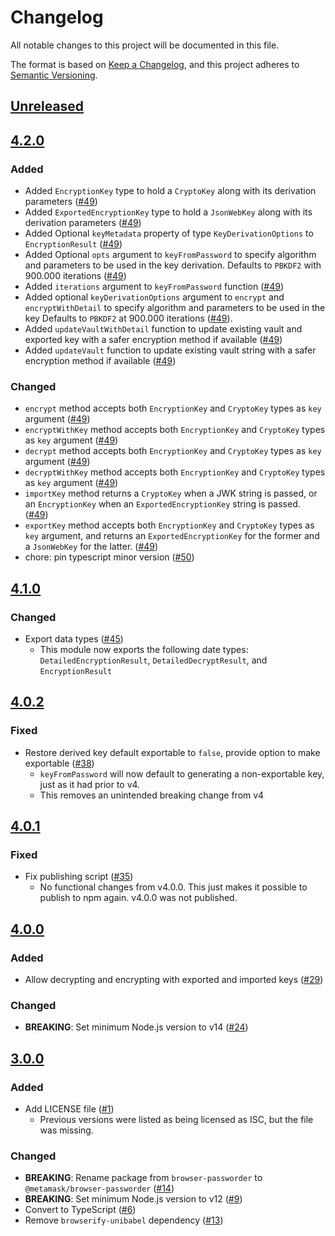 # Changelog
All notable changes to this project will be documented in this file.

The format is based on [Keep a Changelog](https://keepachangelog.com/en/1.0.0/),
and this project adheres to [Semantic Versioning](https://semver.org/spec/v2.0.0.html).

## [Unreleased]

## [4.2.0]
### Added
- Added `EncryptionKey` type to hold a `CryptoKey` along with its derivation parameters ([#49](https://github.com/MetaMask/browser-passworder/pull/49))
- Added `ExportedEncryptionKey` type to hold a `JsonWebKey` along with its derivation parameters ([#49](https://github.com/MetaMask/browser-passworder/pull/49))
- Added Optional `keyMetadata` property of type `KeyDerivationOptions` to `EncryptionResult` ([#49](https://github.com/MetaMask/browser-passworder/pull/49))
- Added Optional `opts`  argument to `keyFromPassword` to specify algorithm and parameters to be used in the key derivation. Defaults to `PBKDF2` with 900.000 iterations ([#49](https://github.com/MetaMask/browser-passworder/pull/49))
- Added `iterations` argument to `keyFromPassword` function ([#49](https://github.com/MetaMask/browser-passworder/pull/49))
- Added optional `keyDerivationOptions` argument to `encrypt` and `encryptWithDetail` to specify algorithm and parameters to be used in the key Defaults to `PBKDF2` at 900.000 iterations ([#49](https://github.com/MetaMask/browser-passworder/pull/49)).
- Added `updateVaultWithDetail` function to update existing vault and exported key with a safer encryption method if available ([#49](https://github.com/MetaMask/browser-passworder/pull/49))
- Added `updateVault` function to update existing vault string with a safer encryption method if available ([#49](https://github.com/MetaMask/browser-passworder/pull/49))

### Changed
- `encrypt` method accepts both `EncryptionKey` and `CryptoKey` types as `key` argument ([#49](https://github.com/MetaMask/browser-passworder/pull/49))
- `encryptWithKey` method accepts both `EncryptionKey` and `CryptoKey` types as `key` argument ([#49](https://github.com/MetaMask/browser-passworder/pull/49))
- `decrypt` method accepts both `EncryptionKey` and `CryptoKey` types as `key` argument ([#49](https://github.com/MetaMask/browser-passworder/pull/49))
- `decryptWithKey` method accepts both `EncryptionKey` and `CryptoKey` types as `key` argument ([#49](https://github.com/MetaMask/browser-passworder/pull/49))
- `importKey` method returns a `CryptoKey` when a JWK string is passed, or an `EncryptionKey` when an `ExportedEncryptionKey` string is passed. ([#49](https://github.com/MetaMask/browser-passworder/pull/49))
- `exportKey` method accepts both `EncryptionKey` and `CryptoKey` types as `key` argument, and returns an `ExportedEncryptionKey` for the former and a `JsonWebKey` for the latter. ([#49](https://github.com/MetaMask/browser-passworder/pull/49))
- chore: pin typescript minor version ([#50](https://github.com/MetaMask/browser-passworder/pull/50))

## [4.1.0]
### Changed
- Export data types ([#45](https://github.com/MetaMask/browser-passworder/pull/45))
  - This module now exports the following date types: `DetailedEncryptionResult`, `DetailedDecryptResult`, and `EncryptionResult`

## [4.0.2]
### Fixed
- Restore derived key default exportable to `false`, provide option to make exportable ([#38](https://github.com/MetaMask/browser-passworder/pull/38))
  - `keyFromPassword` will now default to generating a non-exportable key, just as it had prior to v4.
  - This removes an unintended breaking change from v4

## [4.0.1]
### Fixed
- Fix publishing script ([#35](https://github.com/MetaMask/browser-passworder/pull/35))
  - No functional changes from v4.0.0. This just makes it possible to publish to npm again. v4.0.0 was not published.

## [4.0.0]
### Added
- Allow decrypting and encrypting with exported and imported keys ([#29](https://github.com/MetaMask/browser-passworder/pull/29))

### Changed
- **BREAKING**: Set minimum Node.js version to v14 ([#24](https://github.com/MetaMask/browser-passworder/pull/24))

## [3.0.0]
### Added
- Add LICENSE file ([#1](https://github.com/MetaMask/browser-passworder/pull/1))
  - Previous versions were listed as being licensed as ISC, but the file was missing.

### Changed
- **BREAKING**: Rename package from `browser-passworder` to `@metamask/browser-passworder` ([#14](https://github.com/MetaMask/browser-passworder/pull/14))
- **BREAKING**: Set minimum Node.js version to v12 ([#9](https://github.com/MetaMask/browser-passworder/pull/9))
- Convert to TypeScript ([#6](https://github.com/MetaMask/browser-passworder/pull/6))
- Remove `browserify-unibabel` dependency ([#13](https://github.com/MetaMask/browser-passworder/pull/13))

[Unreleased]: https://github.com/MetaMask/browser-passworder/compare/v4.2.0...HEAD
[4.2.0]: https://github.com/MetaMask/browser-passworder/compare/v4.1.0...v4.2.0
[4.1.0]: https://github.com/MetaMask/browser-passworder/compare/v4.0.2...v4.1.0
[4.0.2]: https://github.com/MetaMask/browser-passworder/compare/v4.0.1...v4.0.2
[4.0.1]: https://github.com/MetaMask/browser-passworder/compare/v4.0.0...v4.0.1
[4.0.0]: https://github.com/MetaMask/browser-passworder/compare/v3.0.0...v4.0.0
[3.0.0]: https://github.com/MetaMask/browser-passworder/releases/tag/v3.0.0
